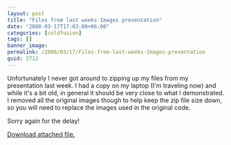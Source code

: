 ```yaml
---
layout: post
title: "Files from last weeks Images presentation"
date: "2008-03-17T17:03:00+06:00"
categories: [coldfusion]
tags: []
banner_image: 
permalink: /2008/03/17/Files-from-last-weeks-Images-presentation
guid: 2712
---
```


Unfortunately I never got around to zipping up my files from my presentation last week. I had a copy on my laptop (I'm traveling now) and while it's a bit old, in general it should be very close to what I demonstrated. I removed all the original images though to help keep the zip file size down, so you will need to replace the images used in the original code.

Sorry again for the delay!<p><a href='enclosures/D{% raw %}%3A%{% endraw %}5Chosts{% raw %}%5Cwww%{% endraw %}2Ecoldfusionjedi{% raw %}%2Ecom%{% endraw %}5Cenclosures{% raw %}%2Fimages%{% endraw %}20copy%2Ezip'>Download attached file.</a></p>